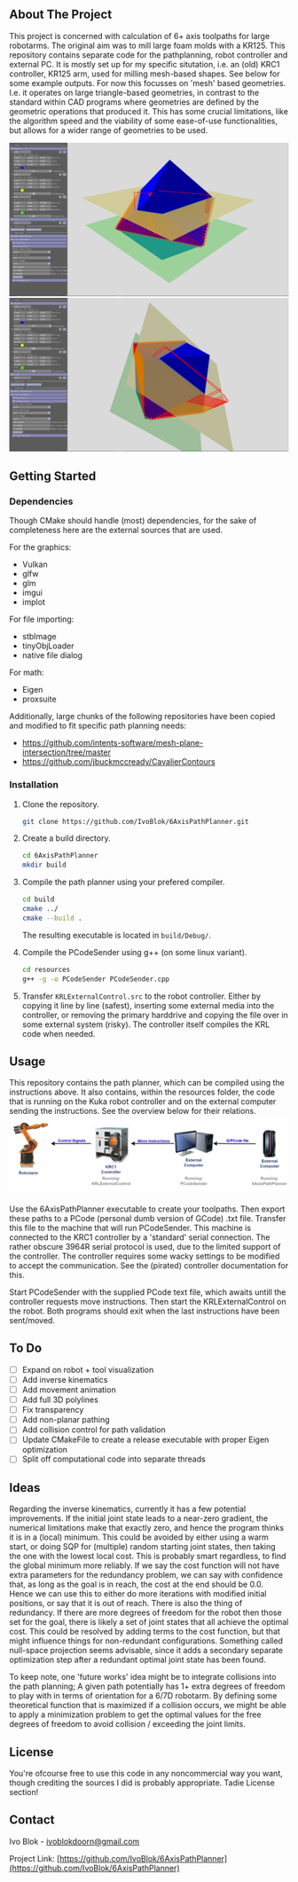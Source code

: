 <!-- Improved compatibility of back to top link: See: https://github.com/othneildrew/Best-README-Template/pull/73 -->
<a id="readme-top"></a>
<!--
*** Thanks for checking out the Best-README-Template. If you have a suggestion
*** that would make this better, please fork the repo and create a pull request
*** or simply open an issue with the tag "enhancement".
*** Don't forget to give the project a star!
*** Thanks again! Now go create something AMAZING! :D
-->

<!-- ABOUT THE PROJECT -->
## About The Project

This project is concerned with calculation of 6+ axis toolpaths for large robotarms. The original aim was to mill large foam molds with a KR125. This repository contains separate code for the pathplanning, robot controller and external PC. It is mostly set up for my specific situtation, i.e. an (old) KRC1 controller, KR125 arm, used for milling mesh-based shapes. See below for some example outputs. For now this focusses on 'mesh' based geometries. I.e. it operates on large triangle-based geometries, in contrast to the standard within CAD programs where geometries are defined by the geometric operations that produced it. This has some crucial limitations, like the algorithm speed and the viability of some ease-of-use functionalities, but allows for a wider range of geometries to be used. 

![cubeTest1](screenshots/cubeTestShapeOrientation.png)
![cubeTest2](screenshots/cubeTestPlaneOrientation.png)

<!-- GETTING STARTED -->
## Getting Started
### Dependencies

Though CMake should handle (most) dependencies, for the sake of completeness here are the external sources that are used. 

For the graphics:
* Vulkan
* glfw
* glm
* imgui
* implot

For file importing:
* stbImage
* tinyObjLoader
* native file dialog

For math:
* Eigen
* proxsuite

Additionally, large chunks of the following repositories have been copied and modified to fit specific path planning needs:
* https://github.com/intents-software/mesh-plane-intersection/tree/master
* https://github.com/jbuckmccready/CavalierContours

### Installation

1. Clone the repository.
   ```sh
   git clone https://github.com/IvoBlok/6AxisPathPlanner.git
   ```
2. Create a build directory.
   ```sh
   cd 6AxisPathPlanner
   mkdir build
   ```
3. Compile the path planner using your prefered compiler.
   ```sh
   cd build
   cmake ../
   cmake --build .
   ```
   The resulting executable is located in `build/Debug/`.
   
4. Compile the PCodeSender using g++ (on some linux variant).
   ```sh
   cd resources
   g++ -g -o PCodeSender PCodeSender.cpp
   ```
5. Transfer `KRLExternalControl.src` to the robot controller. Either by copying it line by line (safest), inserting some external media into the controller, or removing the primary harddrive and copying the file over in some external system (risky). The controller itself compiles the KRL code when needed. 


<!-- USAGE EXAMPLES -->
## Usage

This repository contains the path planner, which can be compiled using the instructions above. It also contains, within the resources folder, the code that is running on the Kuka robot controller and on the external computer sending the instructions. See the overview below for their relations. 
![systemOverview](screenshots/SystemOverview.png)

Use the 6AxisPathPlanner executable to create your toolpaths. Then export these paths to a PCode (personal dumb version of GCode) .txt file. Transfer this file to the machine that will run PCodeSender. This machine is connected to the KRC1 controller by a 'standard' serial connection. The rather obscure 3964R serial protocol is used, due to the limited support of the controller. The controller requires some wacky settings to be modified to accept the communication. See the (pirated) controller documentation for this. 

Start PCodeSender with the supplied PCode text file, which awaits untill the controller requests move instructions. Then start the KRLExternalControl on the robot. Both programs should exit when the last instructions have been sent/moved.


<!-- TO DO -->
## To Do

- [ ] Expand on robot + tool visualization
- [ ] Add inverse kinematics
- [ ] Add movement animation
- [ ] Add full 3D polylines
- [ ] Fix transparency
- [ ] Add non-planar pathing
- [ ] Add collision control for path validation
- [ ] Update CMakeFile to create a release executable with proper Eigen optimization
- [ ] Split off computational code into separate threads

<!-- IDEAS -->
## Ideas

Regarding the inverse kinematics, currently it has a few potential improvements. If the initial joint state leads to a near-zero gradient, the numerical limitations make that exactly zero, and hence the program thinks it is in a (local) minimum. This could be avoided by either using a warm start, or doing SQP for (multiple) random starting joint states, then taking the one with the lowest local cost. This is probably smart regardless, to find the global minimum more reliably. If we say the cost function will not have extra parameters for the redundancy problem, we can say with confidence that, as long as the goal is in reach, the cost at the end should be 0.0. Hence we can use this to either do more iterations with modified initial positions, or say that it is out of reach.
There is also the thing of redundancy. If there are more degrees of freedom for the robot then those set for the goal, there is likely a set of joint states that all achieve the optimal cost. This could be resolved by adding terms to the cost function, but that might influence things for non-redundant configurations. Something called null-space projection seems advisable, since it adds a secondary separate optimization step after a redundant optimal joint state has been found.

To keep note, one 'future works' idea might be to integrate collisions into the path planning; A given path potentially has 1+ extra degrees of freedom to play with in terms of orientation for a 6/7D robotarm. By defining some theoretical function that is maximized if a collision occurs, we might be able to apply a minimization problem to get the optimal values for the free degrees of freedom to avoid collision / exceeding the joint limits.


<!-- LICENSE -->
## License

You're ofcourse free to use this code in any noncommercial way you want, though crediting the sources I did is probably appropriate. Tadie License section!


<!-- CONTACT -->
## Contact

Ivo Blok - ivoblokdoorn@gmail.com

Project Link: [https://github.com/IvoBlok/6AxisPathPlanner](https://github.com/IvoBlok/6AxisPathPlanner)
